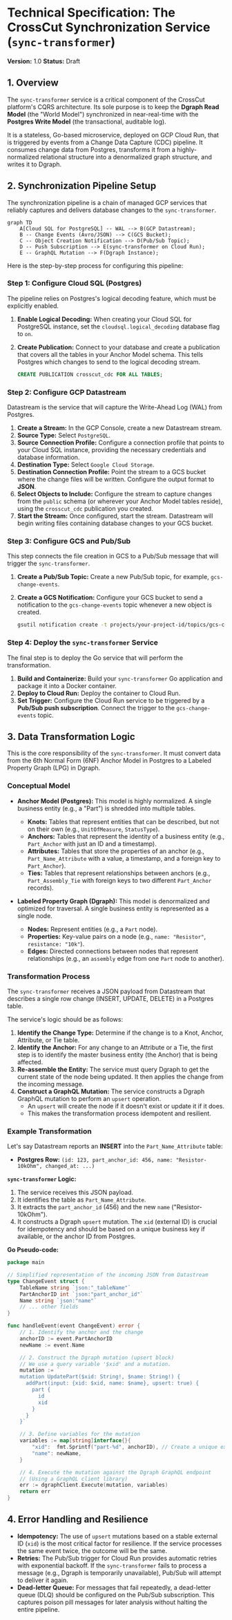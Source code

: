 # Technical Specification: The CrossCut Synchronization Service (`sync-transformer`)

**Version:** 1.0
**Status:** Draft

## 1. Overview

The `sync-transformer` service is a critical component of the CrossCut platform's CQRS architecture. Its sole purpose is to keep the **Dgraph Read Model** (the "World Model") synchronized in near-real-time with the **Postgres Write Model** (the transactional, auditable log).

It is a stateless, Go-based microservice, deployed on GCP Cloud Run, that is triggered by events from a Change Data Capture (CDC) pipeline. It consumes change data from Postgres, transforms it from a highly-normalized relational structure into a denormalized graph structure, and writes it to Dgraph.

## 2. Synchronization Pipeline Setup

The synchronization pipeline is a chain of managed GCP services that reliably captures and delivers database changes to the `sync-transformer`.

```mermaid
graph TD
    A[Cloud SQL for PostgreSQL] -- WAL --> B(GCP Datastream);
    B -- Change Events (Avro/JSON) --> C(GCS Bucket);
    C -- Object Creation Notification --> D(Pub/Sub Topic);
    D -- Push Subscription --> E(sync-transformer on Cloud Run);
    E -- GraphQL Mutation --> F(Dgraph Instance);
```

Here is the step-by-step process for configuring this pipeline:

### Step 1: Configure Cloud SQL (Postgres)

The pipeline relies on Postgres's logical decoding feature, which must be explicitly enabled.

1.  **Enable Logical Decoding:** When creating your Cloud SQL for PostgreSQL instance, set the `cloudsql.logical_decoding` database flag to `on`.
2.  **Create Publication:** Connect to your database and create a publication that covers all the tables in your Anchor Model schema. This tells Postgres which changes to send to the logical decoding stream.

    ```sql
    CREATE PUBLICATION crosscut_cdc FOR ALL TABLES;
    ```

### Step 2: Configure GCP Datastream

Datastream is the service that will capture the Write-Ahead Log (WAL) from Postgres.

1.  **Create a Stream:** In the GCP Console, create a new Datastream stream.
2.  **Source Type:** Select `PostgreSQL`.
3.  **Source Connection Profile:** Configure a connection profile that points to your Cloud SQL instance, providing the necessary credentials and database information.
4.  **Destination Type:** Select `Google Cloud Storage`.
5.  **Destination Connection Profile:** Point the stream to a GCS bucket where the change files will be written. Configure the output format to **JSON**.
6.  **Select Objects to Include:** Configure the stream to capture changes from the `public` schema (or wherever your Anchor Model tables reside), using the `crosscut_cdc` publication you created.
7.  **Start the Stream:** Once configured, start the stream. Datastream will begin writing files containing database changes to your GCS bucket.

### Step 3: Configure GCS and Pub/Sub

This step connects the file creation in GCS to a Pub/Sub message that will trigger the `sync-transformer`.

1.  **Create a Pub/Sub Topic:** Create a new Pub/Sub topic, for example, `gcs-change-events`.
2.  **Create a GCS Notification:** Configure your GCS bucket to send a notification to the `gcs-change-events` topic whenever a new object is created.

    ```bash
    gsutil notification create -t projects/your-project-id/topics/gcs-change-events -f json -e OBJECT_FINALIZE gs://your-gcs-bucket-name
    ```

### Step 4: Deploy the `sync-transformer` Service

The final step is to deploy the Go service that will perform the transformation.

1.  **Build and Containerize:** Build your `sync-transformer` Go application and package it into a Docker container.
2.  **Deploy to Cloud Run:** Deploy the container to Cloud Run.
3.  **Set Trigger:** Configure the Cloud Run service to be triggered by a **Pub/Sub push subscription**. Connect the trigger to the `gcs-change-events` topic.

## 3. Data Transformation Logic

This is the core responsibility of the `sync-transformer`. It must convert data from the 6th Normal Form (6NF) Anchor Model in Postgres to a Labeled Property Graph (LPG) in Dgraph.

### Conceptual Model

*   **Anchor Model (Postgres):** This model is highly normalized. A single business entity (e.g., a "Part") is shredded into multiple tables.
    *   **Knots:** Tables that represent entities that can be described, but not on their own (e.g., `UnitOfMeasure`, `StatusType`).
    *   **Anchors:** Tables that represent the identity of a business entity (e.g., `Part_Anchor` with just an ID and a timestamp).
    *   **Attributes:** Tables that store the properties of an anchor (e.g., `Part_Name_Attribute` with a value, a timestamp, and a foreign key to `Part_Anchor`).
    *   **Ties:** Tables that represent relationships between anchors (e.g., `Part_Assembly_Tie` with foreign keys to two different `Part_Anchor` records).

*   **Labeled Property Graph (Dgraph):** This model is denormalized and optimized for traversal. A single business entity is represented as a single node.
    *   **Nodes:** Represent entities (e.g., a `Part` node).
    *   **Properties:** Key-value pairs on a node (e.g., `name: "Resistor"`, `resistance: "10k"`).
    *   **Edges:** Directed connections between nodes that represent relationships (e.g., an `assembly` edge from one `Part` node to another).

### Transformation Process

The `sync-transformer` receives a JSON payload from Datastream that describes a single row change (INSERT, UPDATE, DELETE) in a Postgres table.

The service's logic should be as follows:

1.  **Identify the Change Type:** Determine if the change is to a Knot, Anchor, Attribute, or Tie table.
2.  **Identify the Anchor:** For any change to an Attribute or a Tie, the first step is to identify the master business entity (the Anchor) that is being affected.
3.  **Re-assemble the Entity:** The service must query Dgraph to get the current state of the node being updated. It then applies the change from the incoming message.
4.  **Construct a GraphQL Mutation:** The service constructs a Dgraph GraphQL mutation to perform an `upsert` operation.
    *   An `upsert` will create the node if it doesn't exist or update it if it does.
    *   This makes the transformation process idempotent and resilient.

### Example Transformation

Let's say Datastream reports an **INSERT** into the `Part_Name_Attribute` table:

*   **Postgres Row:** `(id: 123, part_anchor_id: 456, name: "Resistor-10kOhm", changed_at: ...)`

**`sync-transformer` Logic:**

1.  The service receives this JSON payload.
2.  It identifies the table as `Part_Name_Attribute`.
3.  It extracts the `part_anchor_id` (456) and the new `name` ("Resistor-10kOhm").
4.  It constructs a Dgraph `upsert` mutation. The `xid` (external ID) is crucial for idempotency and should be based on a unique business key if available, or the anchor ID from Postgres.

**Go Pseudo-code:**

```go
package main

// Simplified representation of the incoming JSON from Datastream
type ChangeEvent struct {
    TableName string `json:"_tableName"`
    PartAnchorID int `json:"part_anchor_id"`
    Name string `json:"name"`
    // ... other fields
}

func handleEvent(event ChangeEvent) error {
    // 1. Identify the anchor and the change
    anchorID := event.PartAnchorID
    newName := event.Name

    // 2. Construct the Dgraph mutation (upsert block)
    // We use a query variable '$xid' and a mutation.
    mutation := `
    mutation UpdatePart($xid: String!, $name: String!) {
      addPart(input: {xid: $xid, name: $name}, upsert: true) {
        part {
          id
          xid
        }
      }
    }`

    // 3. Define variables for the mutation
    variables := map[string]interface{}{
        "xid":  fmt.Sprintf("part-%d", anchorID), // Create a unique external ID
        "name": newName,
    }

    // 4. Execute the mutation against the Dgraph GraphQL endpoint
    // (Using a GraphQL client library)
    err := dgraphClient.Execute(mutation, variables)
    return err
}
```

## 4. Error Handling and Resilience

*   **Idempotency:** The use of `upsert` mutations based on a stable external ID (`xid`) is the most critical factor for resilience. If the service processes the same event twice, the outcome will be the same.
*   **Retries:** The Pub/Sub trigger for Cloud Run provides automatic retries with exponential backoff. If the `sync-transformer` fails to process a message (e.g., Dgraph is temporarily unavailable), Pub/Sub will attempt to deliver it again.
*   **Dead-letter Queue:** For messages that fail repeatedly, a dead-letter queue (DLQ) should be configured on the Pub/Sub subscription. This captures poison pill messages for later analysis without halting the entire pipeline.
